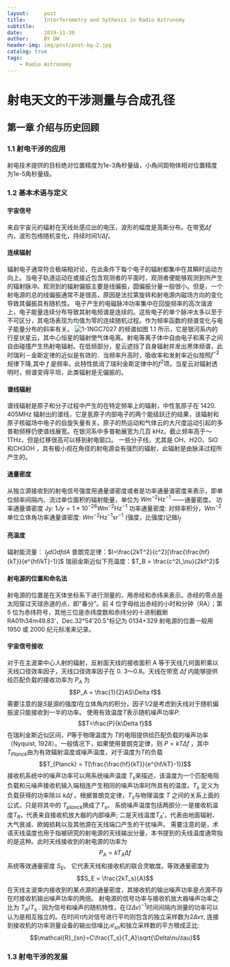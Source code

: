 ```yaml
---
layout:     post
title:      Interferometry and Sythesis in Radio Astronomy
subtitle:   
date:       2019-11-30
author:     BY DW
header-img: img/post/post-bg-2.jpg
catalog: true
tags:
    - Radio Astronomy
---
```

# 射电天文的干涉测量与合成孔径
## 第一章 介绍与历史回顾
### 1.1 射电干涉的应用 
  射电技术提供的目标绝对位置精度为1e-3角秒量级，小角间距物体相对位置精度为1e-5角秒量级。
### 1.2 基本术语与定义
#### 宇宙信号
  来自宇宙元的辐射在天线处感应出的电压，波形的幅度是高斯分布。在带宽$\Delta f$内，波形包络随机变化，持续时间$1/\Delta f$。
#### 连续辐射
  辐射电子通常符合极端相对论，在此条件下每个电子的辐射都集中在其瞬时运动方向上。当电子轨道运动在或接近包含观测者的平面时，观测者便能够观测到所产生的辐射脉冲。观测到的辐射偏振主要是线偏振，圆偏振分量一般很小。但是，一个射电源的总的线偏振通常不是很高，原因是法拉第旋转和射电源内磁场方向的变化导致其偏振具有随机性。
  电子产生的电磁脉冲功率集中在回旋频率的高次谐波上，电子能量连续分布导致其射电频谱是连续的。这些电子的单个脉冲太多以至于不可区分，其电场表现为均值为零的连续随机过程。作为频率函数的频谱变化与电子能量分布的斜率有关。
  ![1-1](https://github.com/dw839566105/dw839566105.github.io/blob/master/img/Radio/1_1.jpg?raw=true "1-1")NGC7027 的频谱如图 1.1 所示，它是银河系内的行星状星云，其中心恒星的辐射使气体电离。射电等离子体中自由电子和离子之间自由碰撞产生热射电辐射。在低频部分，星云遮挡了自身辐射并发出黑体频谱，此时瑞利－金斯定律的近似是有效的．当频率升高时，吸收率和发射率近似按照$f^{-2}$规律下降,其中 $f$ 是频率。此特性抵消了瑞利金斯定律中的$f^2$项。当星云对辐射透明时，频谱变得平坦，此类辐射是无偏振的。
#### 谱线辐射
  谱线辐射是原子和分子过程中产生的在特定频率上的辐射，中性氢原子在 1420. 405MHz 辐射出的谱线，它是氢原子内部电子的两个能级跃迁的结果，该辐射和原子核磁场中电子的自旋矢量有关。原子的热运动和气体云的大尺度运动引起的多普勒频移仍使谱线展宽。在银河系中多普勒展宽为几百 kHz。截止频率高于～ 1THz，但是红移很高可以移到射电窗口。
  一些分子线，尤其是 OH、H2O、SiO和CH3OH ，具有极小视在角径的射电源会有强烈的辐射，此辐射是由脉泽过程所产生的。
#### 通量密度
  从独立源接收到的射电信号强度用通量谱密度或者是功率通量谱密度来表示，即单位频率间隔内、流过单位面积的辐射能量，单位为 $Wm^{-2}\mathrm{Hz}^{-1}$ ——通量密度。
  功率通量谱密度 Jy: $1 Jy=1\times10^{-26} Wm^{-2}\mathrm{Hz}^{-1}$
  功率通量密度: 对频率积分，$Wm^{-2}$
  单位立体角功率通量谱密度: ${Wm^{-2}\mathrm{Hz}^{-1}\mathrm{sr}^{-1}}$ (强度，比强度)记做$I_f$

#### 亮温度
  辐射能流量： $I_f d\Omega df dA$
  普朗克定律：$I=\frac{2kT^2}{c^2}[\frac{\frac{hf}{kT}}{e^{hf/kT}-1}]$
  瑞丽金斯近似下亮温度：$T_B = \frac{c^2I_\nu}{2kf^2}$
#### 射电源的位置和命名法
  射电源的位置是在天体坐标系下进行测量的，用赤经和赤纬来表示。赤经的零点是太阳穿过天球赤道的点，即“春分”。前 4 位字母给出赤经的小时和分钟（RA）；第 5 位为赤纬符号，其他三位是赤纬度数和赤纬分的十进制截断
  RA01h34m49.83'，Dec.32°54’20.5"标记为 0134+329
  射电源的位置一般用 1950 或 2000 纪元标准来记录。

#### 宇宙信号接收
  对于在主波束中心人射的辐射，反射面天线的接收面积 A 等于天线几何面积乘以天线口径效率因子，天线口径效率因子在 0. 3～0.8。天线在带宽 $\Delta f$ 内能够提供给匹配负载的接收功率为 $P_A$ 为$$P_A = \frac{1}{2}AS\Delta f$$
  需要注意的是$S$是源的强度$I$在立体角内的积分，因子1/2是考虑到夭线对于随机偏振波只能接收到一半的功率。
  使用有效温度$T$表示随机噪声功率$P$:
  $$T=\frac{P}{k\Delta f}$$
  在瑞利金斯近似区间，$P$等于物理温度为 $T$的电阻提供给匹配负载的噪声功率（Nyquist, 1928）。一般情况下，如果使用普朗克定律，则 $P=kT\Delta f$ ，其中 $T_{Planck}$由为有效辐射温度或噪声温度，对于温度为$T$的负载
  $$T_{Planck} = T[\frac{\frac{hf}{kT}}{e^{hf/kT}-1}]$$
  接收机系统中的噪声功率可以用系统噪声温度 $T_s$来描述，该温度为一个匹配电阻负载和元噪声接收机输入端相连产生相同的噪声功率时所具有的温度。$T_s$ 定义为负载获得的功率除以 $k \Delta f$ 。根据普朗克定律，$T_s$与物理温度 $T$ 之间的关系上面的公式，只是将其中的 $T_{planck}$换成了$T_s$。
  系统噪声温度包括两部分:一是接收机温度$T_R$，代表来自接收机放大器的内部噪声; 二是天线温度$T_A'$，代表由地面辐射、大气衰减、欧姆损耗以及其他源在天线端口产生的干扰噪声。
  需要注意的是，术语天线温度也用于指被研究的射电源的天线输出分量，本书提到的夭线温度通常指的是这种。此时天线接收到的射电源的功率为
  $$P_A = kT_A\Delta f$$
  系统等效通量密度 $S_E$。 它代表天线和接收机的联合灵敏度。等效通量密度为$$S_E = \frac{2kT_s}{A}$$在天线主波束内接收到的某点源的通量密度，其接收机的输出噪声功率是点源不存在时接收机输出噪声功率的两倍。
  射电源的信号功率与接收机放大器噪声功率之比为 $T_A/T_s$ . 因为信号和噪声的随机特性，在$(2\Delta \nu)^{-1}$时间间隔内测量的功率可以认为是相互独立的。在时间$\tau$内对信号进行平均则包含的独立采样数为$2\Delta \nu \tau$, 连接到接收机的功率测量设备的输出信噪比$\mathcal{R}_{sn}$和独立采样数的平方根成正比:
  $$\mathcal{R}_{sn}=C\frac{T_s}{T_A}\sqrt{\Delta\nu\tau}$$
### 1.3 射电干涉的发展
